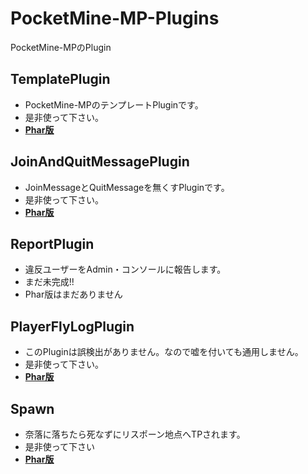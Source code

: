 # PocketMine-MP-Plugins
PocketMine-MPのPlugin
## TemplatePlugin
* PocketMine-MPのテンプレートPluginです。
* 是非使って下さい。
* **[Phar版](https://github.com/InkoHX/PocketMine-MP-Plugins/blob/master/Phar/TemplatePlugin_1.0.0dev.phar)**
## JoinAndQuitMessagePlugin
* JoinMessageとQuitMessageを無くすPluginです。
* 是非使って下さい。
* **[Phar版](https://github.com/InkoHX/PocketMine-MP-Plugins/blob/master/Phar/JoinAndQuitMessagePlugin_v1.0.2dev.phar)**
## ReportPlugin
* 違反ユーザーをAdmin・コンソールに報告します。
* まだ未完成!!
* Phar版はまだありません
## PlayerFlyLogPlugin
* このPluginは誤検出がありません。なので嘘を付いても通用しません。
* 是非使って下さい。
* **[Phar版](https://github.com/InkoHX/PocketMine-MP-Plugins/blob/master/Phar/PlayerFlyLogPlugin_v1.0.1dev.phar)**
## Spawn
* 奈落に落ちたら死なずにリスポーン地点へTPされます。
* 是非使って下さい
* **[Phar版](https://github.com/InkoHX/PocketMine-MP-Plugins/blob/master/Phar/Spawn_1.0.2dev.phar)**
